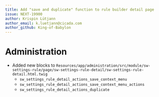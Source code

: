 ```yaml
---
title: Add "save and duplicate" function to rule builder detail page
issue: NEXT-19900
author: Krispin Lütjann
author_email: k.luetjann@cicada.com
author_github: King-of-Babylon
---
```

# Administration
* Added new blocks to `Resources/app/administration/src/module/sw-settings-rule/page/sw-settings-rule-detail/sw-settings-rule-detail.html.twig`
    * `sw_settings_rule_detail_actions_save_context_menu`
    * `sw_settings_rule_detail_actions_save_context_menu_actions`
    * `sw_settings_rule_detail_actions_duplicate`

